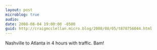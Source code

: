```yaml
---
layout: post
microblog: true
audio: 
date: 2008-08-04 19:00:00 -0500
guid: http://craigmcclellan.micro.blog/2008/08/05/t878756044.html
---
```

Nashville to Atlanta in 4 hours with traffic. Bam!
